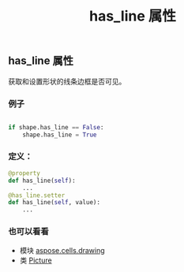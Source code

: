 ﻿---
title: has_line 属性
second_title: Aspose.Cells for Python via .NET API 参考资料
description:
type: docs
weight: 480
url: /zh/python-net/aspose.cells.drawing/picture/has_line/
is_root: false
---
## has_line 属性

获取和设置形状的线条边框是否可见。

### 例子

```python

if shape.has_line == False:
    shape.has_line = True

```
### 定义：
```python
@property
def has_line(self):
    ...
@has_line.setter
def has_line(self, value):
    ...
```

### 也可以看看
* 模块 [aspose.cells.drawing](../../)
* 类 [Picture](/cells/zh/python-net/aspose.cells.drawing/picture)
